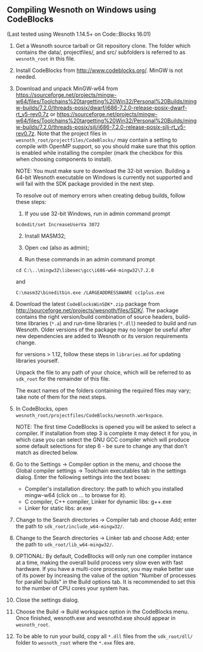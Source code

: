 ## Compiling Wesnoth on Windows using CodeBlocks

(Last tested using Wesnoth 1.14.5+ on Code::Blocks 16.01)

1.  Get a Wesnoth source tarball or Git repository clone. The folder which
    contains the data/, projectfiles/, and src/ subfolders is referred to as
    `wesnoth_root` in this file.

2.  Install CodeBlocks from <http://www.codeblocks.org/>.
    MinGW is not needed.

3.  Download and unpack MinGW-w64 from <https://sourceforge.net/projects/mingw-w64/files/Toolchains%20targetting%20Win32/Personal%20Builds/mingw-builds/7.2.0/threads-posix/dwarf/i686-7.2.0-release-posix-dwarf-rt_v5-rev0.7z> or
    <https://sourceforge.net/projects/mingw-w64/files/Toolchains%20targetting%20Win32/Personal%20Builds/mingw-builds/7.2.0/threads-posix/sjlj/i686-7.2.0-release-posix-sjlj-rt_v5-rev0.7z>.
    Note that the project files in `wesnoth_root/projectfiles/CodeBlocks/` may
    contain a setting to compile with OpenMP support, so you should make sure
    that this option is enabled while installing the compiler (mark the
    checkbox for this when choosing components to install).

    NOTE: You must make sure to download the 32-bit version.
    Building a 64-bit Wesnoth executable on Windows is currently not supported and will
    fail with the SDK package provided in the next step.
	
	To resolve out of memory errors when creating debug builds, follow these steps:
	
	1. If you use 32-bit Windows, run in admin command prompt
	```
	bcdedit/set IncreaseUserVa 3072
	```
	
	2. Install MASM32;
	
	3. Open `cmd` (also as admin);
	
	4. Run these commands in an admin command prompt 
	```
	cd C:\..\mingw32\libexec\gcc\i686-w64-mingw32\7.2.0
	```
	and
	```
	C:\masm32\bineditbin.exe /LARGEADDRESSAWARE cc1plus.exe
	```

4.  Download the latest `CodeBlocksWinSDK*.zip` package from <http://sourceforge.net/projects/wesnoth/files/SDK/>.
    The package contains the right version/build combination of source headers,
    build-time libraries (`*.a`) and run-time libraries (`*.dll`) needed to build
    and run Wesnoth. Older versions of the package may no longer be useful
    after new dependencies are added to Wesnoth or its version requirements
    change.

	for versions > 1.12, follow these steps in `libraries.md` for updating libraries yourself.
	

    Unpack the file to any path of your choice, which will be referred to as
    `sdk_root` for the remainder of this file.

    The exact names of the folders containing the required files may vary; take
    note of them for the next steps.
	

5.  In CodeBlocks, open `wesnoth_root/projectfiles/CodeBlocks/wesnoth.workspace`.

    NOTE: The first time CodeBlocks is opened you will be asked to select a
    compiler. If installation from step 3 is complete it may detect it for you,
    in which case you can select the GNU GCC compiler which will produce some
    default selections for step 6 - be sure to change any that don't match as
    directed below.

6.  Go to the Settings -> Compiler option in the menu, and choose the
    Global compiler settings -> Toolchain executables tab in the settings
    dialog. Enter the following settings into the text boxes:

    * Compiler's installation directory: the path to which you installed
      mingw-w64 (click on ... to browse for it).
    * C compiler, C++ compiler, Linker for dynamic libs: g++.exe
    * Linker for static libs: ar.exe

7.  Change to the Search directories -> Compiler tab and choose Add; enter the
    path to `sdk_root/include_w64-mingw32/`.

8.  Change to the Search directories -> Linker tab and choose Add; enter the
    path to `sdk_root/lib_w64-mingw32/`.

9.  OPTIONAL: By default, CodeBlocks will only run one compiler instance at a
    time, making the overall build process very slow even with fast hardware.
    If you have a multi-core processor, you may make better use of its power by
    increasing the value of the option "Number of processes for parallel
    builds" in the Build options tab. It is recommended to set this to the
    number of CPU cores your system has.

10. Close the settings dialog.

11. Choose the Build -> Build workspace option in the CodeBlocks menu. Once
    finished, wesnoth.exe and wesnothd.exe should appear in `wesnoth_root`.

12. To be able to run your build, copy all `*.dll` files from the `sdk_root/dll/`
    folder to `wesnoth_root` where the `*.exe` files are.
	

